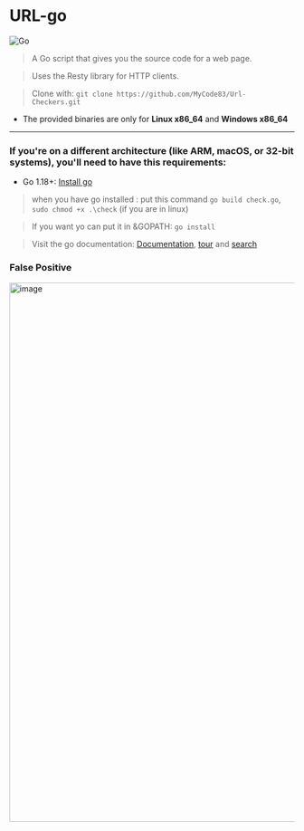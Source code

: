 # URL-go
![Go](https://img.shields.io/badge/Go-1.18+-00ADD8?logo=go&logoColor=white)

> A Go script that gives you the source code for a web page.


> Uses the Resty library for HTTP clients.


> Clone with: `git clone https://github.com/MyCode83/Url-Checkers.git`
- The provided binaries are only for **Linux x86_64** and **Windows x86_64**

---
### If you're on a different architecture (like ARM, macOS, or 32-bit systems),  you'll need to have this requirements:
- Go 1.18+: [Install go](https://go.dev/dl/)
> when you have go installed : put this command `go build check.go`, `sudo chmod +x .\check` (if you are in linux)


>  If you want yo can put it in &GOPATH: `go install`


> Visit the go documentation: [Documentation](https://go.dev/doc/), [tour](https://go.dev/tour/) and [search](https://pkg.go.dev/)


### False Positive
<img width="1914" height="953" alt="image" src="https://github.com/user-attachments/assets/018aa69c-94c4-4426-9e06-15bed926316d" />

